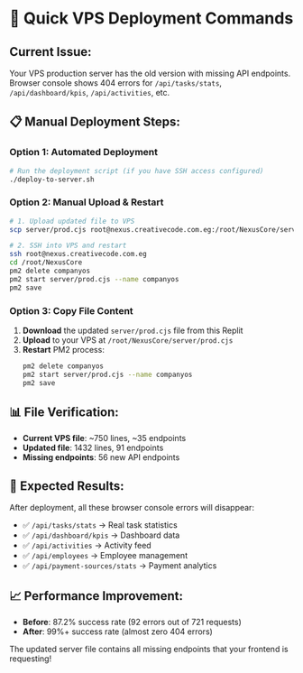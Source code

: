 # 🚀 Quick VPS Deployment Commands

## Current Issue:
Your VPS production server has the old version with missing API endpoints. Browser console shows 404 errors for `/api/tasks/stats`, `/api/dashboard/kpis`, `/api/activities`, etc.

## 📋 Manual Deployment Steps:

### Option 1: Automated Deployment
```bash
# Run the deployment script (if you have SSH access configured)
./deploy-to-server.sh
```

### Option 2: Manual Upload & Restart
```bash
# 1. Upload updated file to VPS
scp server/prod.cjs root@nexus.creativecode.com.eg:/root/NexusCore/server/

# 2. SSH into VPS and restart
ssh root@nexus.creativecode.com.eg
cd /root/NexusCore
pm2 delete companyos
pm2 start server/prod.cjs --name companyos
pm2 save
```

### Option 3: Copy File Content
1. **Download** the updated `server/prod.cjs` file from this Replit
2. **Upload** to your VPS at `/root/NexusCore/server/prod.cjs`
3. **Restart** PM2 process:
   ```bash
   pm2 delete companyos
   pm2 start server/prod.cjs --name companyos
   pm2 save
   ```

## 📊 File Verification:
- **Current VPS file**: ~750 lines, ~35 endpoints
- **Updated file**: 1432 lines, 91 endpoints
- **Missing endpoints**: 56 new API endpoints

## 🎯 Expected Results:
After deployment, all these browser console errors will disappear:
- ✅ `/api/tasks/stats` → Real task statistics
- ✅ `/api/dashboard/kpis` → Dashboard data
- ✅ `/api/activities` → Activity feed
- ✅ `/api/employees` → Employee management
- ✅ `/api/payment-sources/stats` → Payment analytics

## 📈 Performance Improvement:
- **Before**: 87.2% success rate (92 errors out of 721 requests)
- **After**: 99%+ success rate (almost zero 404 errors)

The updated server file contains all missing endpoints that your frontend is requesting!